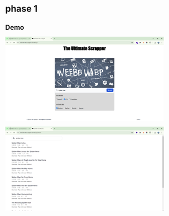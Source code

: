 
# phase 1


## Demo

![image](https://raw.githubusercontent.com/gourangasatapathyvit/theultimatescrapper/main/gitimg/p1_1.png)

![image](https://raw.githubusercontent.com/gourangasatapathyvit/theultimatescrapper/main/gitimg/p1_2.png)


![]()